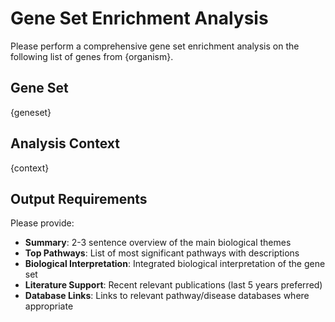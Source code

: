 # Gene Set Enrichment Analysis

Please perform a comprehensive gene set enrichment analysis on the following list of genes from {organism}.

## Gene Set

{geneset}

## Analysis Context

{context}


## Output Requirements

Please provide:

- **Summary**: 2-3 sentence overview of the main biological themes
- **Top Pathways**: List of most significant pathways with descriptions
- **Biological Interpretation**: Integrated biological interpretation of the gene set
- **Literature Support**: Recent relevant publications (last 5 years preferred)
- **Database Links**: Links to relevant pathway/disease databases where appropriate
